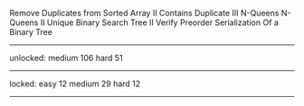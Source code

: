 Remove Duplicates from Sorted Array II
Contains Duplicate III
N-Queens
N-Queens II
Unique Binary Search Tree II
Verify Preorder Serialization Of a Binary Tree

--------------

unlocked:
medium 106
hard   51

---------------

locked:
easy   12
medium 29
hard   12

---------------